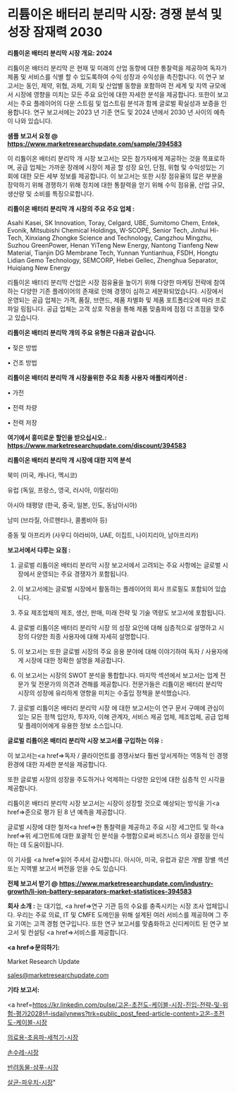 # 리튬이온 배터리 분리막 시장: 경쟁 분석 및 성장 잠재력 2030

<strong>리튬이온 배터리 분리막 시장 개요: 2024</strong>

리튬이온 배터리 분리막 은 현재 및 미래의 산업 동향에 대한 통찰력을 제공하여 독자가 제품 및 서비스를 식별 할 수 있도록하여 수익 성장과 수익성을 촉진합니다. 이 연구 보고서는 동인, 제약, 위협, 과제, 기회 및 산업별 동향을 포함하여 전 세계 및 지역 규모에서 시장에 영향을 미치는 모든 주요 요인에 대한 자세한 분석을 제공합니다. 또한이 보고서는 주요 플레이어의 다운 스트림 및 업스트림 분석과 함께 글로벌 확실성과 보증을 인용합니다. 연구 보고서에는 2023 년 기준 연도 및 2024 년에서 2030 년 사이의 예측이 나와 있습니다.



<strong>샘플 보고서 요청 @ <a href=https://www.marketresearchupdate.com/sample/394583>https://www.marketresearchupdate.com/sample/394583</a></strong>

이 리튬이온 배터리 분리막 개 시장 보고서는 모든 참가자에게 제공하는 것을 목표로하며, 공급 업체는 가까운 장래에 시장이 제공 할 성장 요인, 단점, 위협 및 수익성있는 기회에 대한 모든 세부 정보를 제공합니다. 이 보고서는 또한 시장 점유율의 많은 부분을 장악하기 위해 경쟁하기 위해 정치에 대한 통찰력을 얻기 위해 수익 점유율, 산업 규모, 생산량 및 소비를 특징으로합니다.



<strong>리튬이온 배터리 분리막 개 시장의 주요 주요 업체 :</strong>

Asahi Kasei, SK Innovation, Toray, Celgard, UBE, Sumitomo Chem, Entek, Evonik, Mitsubishi Chemical Holdings, W-SCOPE, Senior Tech, Jinhui Hi-Tech, Xinxiang Zhongke Science and Technology, Cangzhou Mingzhu, Suzhou GreenPower, Henan YiTeng New Energy, Nantong Tianfeng New Material, Tianjin DG Membrane Tech, Yunnan Yuntianhua, FSDH, Hongtu Lidian Gemo Technology, SEMCORP, Hebei Gellec, Zhenghua Separator, Huiqiang New Energy

리튬이온 배터리 분리막 산업은 시장 점유율을 높이기 위해 다양한 마케팅 전략에 참여하는 다양한 기존 플레이어의 존재로 인해 경쟁이 심하고 세분화되었습니다. 시장에서 운영되는 공급 업체는 가격, 품질, 브랜드, 제품 차별화 및 제품 포트폴리오에 따라 프로파일 링됩니다. 공급 업체는 고객 상호 작용을 통해 제품 맞춤화에 점점 더 초점을 맞추고 있습니다.



<strong>리튬이온 배터리 분리막 개의 주요 유형은 다음과 같습니다.</strong>

• 젖은 방법

• 건조 방법



<strong>리튬이온 배터리 분리막 개 시장을위한 주요 최종 사용자 애플리케이션 :</strong>

• 가전

• 전력 차량

• 전력 저장



<strong>여기에서 흥미로운 할인을 받으십시오.: <a href=https://www.marketresearchupdate.com/discount/394583>https://www.marketresearchupdate.com/discount/394583</a></strong>



<strong>리튬이온 배터리 분리막 개 시장에 대한 지역 분석</strong>

북미 (미국, 캐나다, 멕시코)

유럽 (독일, 프랑스, 영국, 러시아, 이탈리아)

아시아 태평양 (한국, 중국, 일본, 인도, 동남아시아)

남미 (브라질, 아르헨티나, 콜롬비아 등)

중동 및 아프리카 (사우디 아라비아, UAE, 이집트, 나이지리아, 남아프리카)



<strong>보고서에서 다루는 요점 :</strong>

1. 글로벌 리튬이온 배터리 분리막 시장 보고서에서 고려되는 주요 사항에는 글로벌 시장에서 운영되는 주요 경쟁자가 포함됩니다.

2. 이 보고서에는 글로벌 시장에서 활동하는 플레이어의 회사 프로필도 포함되어 있습니다.

3. 주요 제조업체의 제조, 생산, 판매, 미래 전략 및 기술 역량도 보고서에 포함됩니다.

4. 글로벌 리튬이온 배터리 분리막 시장 의 성장 요인에 대해 심층적으로 설명하고 시장의 다양한 최종 사용자에 대해 자세히 설명합니다.

5. 이 보고서는 또한 글로벌 시장의 주요 응용 분야에 대해 이야기하여 독자 / 사용자에게 시장에 대한 정확한 설명을 제공합니다.

6. 이 보고서는 시장의 SWOT 분석을 통합합니다. 마지막 섹션에서 보고서는 업계 전문가 및 전문가의 의견과 견해를 제공합니다. 전문가들은 리튬이온 배터리 분리막 시장의 성장에 유리하게 영향을 미치는 수출입 정책을 분석했습니다.

7. 글로벌 리튬이온 배터리 분리막 시장 에 대한 보고서는이 연구 문서 구매에 관심이있는 모든 정책 입안자, 투자자, 이해 관계자, 서비스 제공 업체, 제조업체, 공급 업체 및 플레이어에게 유용한 정보 소스입니다.



<strong>글로벌 리튬이온 배터리 분리막 시장 보고서를 구입하는 이유 :</strong>

이 보고서는<a href=>독자 / 클</a>라이언트를 경쟁사보다 훨씬 앞서게하는 역동적 인 경쟁 환경에 대한 자세한 분석을 제공합니다.

또한 글로벌 시장의 성장을 주도하거나 억제하는 다양한 요인에 대한 심층적 인 시각을 제공합니다.

리튬이온 배터리 분리막 시장 보고서는 시장이 성장할 것으로 예상되는 방식을 기<a href=>준으로</a> 평가 된 8 년 예측을 제공합니다.

글로벌 시장에 대한 철저<a href=>한 통찰력</a>을 제공하고 주요 시장 세그먼트 및 하<a href=>위 세그</a>먼트에 대한 포괄적 인 분석을 수행함으로써 비즈니스 의사 결정을 인식하는 데 도움이됩니다.

이 기사를 <a href=>읽어 주</a>셔서 감사합니다. 아시아, 미국, 유럽과 같은 개별 장별 섹션 또는 지역별 보고서 버전을 얻을 수도 있습니다.



<strong>전체 보고서 받기 @ <a href=https://www.marketresearchupdate.com/industry-growth/li-ion-battery-separators-market-statistices-394583>https://www.marketresearchupdate.com/industry-growth/li-ion-battery-separators-market-statistices-394583</a></strong>



<strong>회사 소개 :</strong>
는 대기업, <a href=>연구 기</a>관 등의 수요를 충족시키는 시장 조사 업체입니다. 우리는 주로 의료, IT 및 CMFE 도메인을 위해 설계된 여러 서비스를 제공하며 그 주요 기여는 고객 경험 연구입니다. 또한 연구 보고서를 맞춤화하고 신디케이트 된 연구 보고서 및 컨설팅 <a href=>서비</a>스를 제공합니다.



<strong><a href=>문의하기:</a></strong>

Market Research Update

sales@marketresearchupdate.com



<strong>기타 보고서:</strong>

<a href=https://kr.linkedin.com/pulse/고온-초전도-케이블-시장-진입-전략-및-위험-평가2028년-isdailynews?trk=public_post_feed-article-content>고온-초전도-케이블-시장</a>

<a href=https://www.linkedin.com/pulse/의료용-초음파-세척기-시장-세분화-연구-및-목표-고객2029년-analytics-alchemy-360-analysis/>의료용-초음파-세척기-시장</a>

<a href=https://www.linkedin.com/pulse/손수레-시장-현재-및-미래-성장-2029-trendsetters-talk-360-analysis-tjdxf/>손수레-시장</a>

<a href=https://www.linkedin.com/pulse/반려동물-샴푸-시장-세분화-연구-및-목표-고객2029년-market-matrix-musings-analysis-swepf/>반려동물-샴푸-시장</a>

<a href=https://www.linkedin.com/pulse/살균-파우치-시장-경쟁-분석-및-성장-잠재력-2030-survey-spotlight-pro-24-analysis-msxgf/>살균-파우치-시장</a>"
